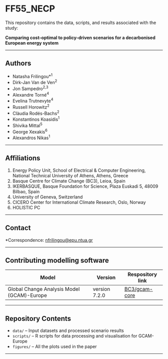 # FF55_NECP
This repository contains the data, scripts, and results associated with the study:

**Comparing cost-optimal to policy-driven scenarios for a decarbonised European energy system**

---

## Authors
- Natasha Frilingou\*<sup>1</sup>  
- Dirk-Jan Van de Ven<sup>2</sup>  
- Jon Sampedro<sup>2,3</sup>  
- Alexandre Torné<sup>4</sup>  
- Evelina Trutnevyte<sup>4</sup>  
- Russell Horowitz<sup>2</sup>  
- Clàudia Rodés-Bachs<sup>2</sup>  
- Konstantinos Koasidis<sup>1</sup>  
- Shivika Mittal<sup>5</sup>  
- George Xexakis<sup>6</sup>  
- Alexandros Nikas<sup>1</sup>  

---

## Affiliations
1. Energy Policy Unit, School of Electrical & Computer Engineering, National Technical University of Athens, Athens, Greece  
2. Basque Centre for Climate Change (BC3), Leioa, Spain  
3. IKERBASQUE, Basque Foundation for Science, Plaza Euskadi 5, 48009 Bilbao, Spain  
4. University of Geneva, Switzerland  
5. CICERO Center for International Climate Research, Oslo, Norway  
6. HOLISTIC PC  

---

## Contact
\*Correspondence: [nfrilingou@epu.ntua.gr](mailto:nfrilingou@epu.ntua.gr)

---

## Contributing modelling software

| Model    | Version | Respository link |
|----------|----------|----------|
|Global Change Analysis Model (GCAM)-Europe    |  version 7.2.0    | [BC3/gcam-core](https://github.com/bc3LC-GCAMEurope/gcam-core)   |

---

## Repository Contents
- `data/` – Input datasets and processed scenario results  
- `scripts/` – R scripts for data processing and visualisation for GCAM-Europe 
- `figures/` – All the plots used in the paper  


---
